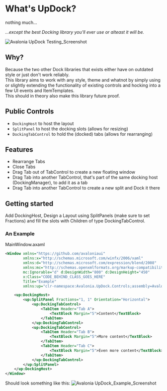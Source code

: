 # What's UpDock?
nothing much...

*...except the best Docking library you'll ever use or alteast it will be.*

![Avalonia UpDock Testing_Screenshot](https://github.com/jupahe64/Avalonia.UpDock/assets/33004544/30118643-158c-4c6e-bb1f-5409aa363873)



## Why?
Because the two other Dock libraries that exists either have on outdated style or just don't work reliably.  
This library aims to work with any style, theme and whatnot by simply using or slightly extending the functionality of existing controls and hocking into a few UI events and ItemTemplates.  
This should in theory also make this library future proof.

## Public Controls

- `DockingHost` to host the layout
- `SplitPanel` to host the docking slots (allows for resizing)
- `DockingTabControl` to hold the (docked) tabs (allows for rearranging)

## Features
- Rearrange Tabs
- Close Tabs
- Drag Tab out of TabControl to create a new floating window
- Drag Tab into another TabControl, that's part of the same docking host (DockingManager), to add it as a tab
- Drag Tab into another TabControl to create a new split and Dock it there

## Getting started
Add DockingHost, Design a Layout using SplitPanels (make sure to set Fractions) and fill the slots with Children of type DockingTabControl.

### An Example

MainWindow.axaml
```xml
<Window xmlns="https://github.com/avaloniaui"
        xmlns:x="http://schemas.microsoft.com/winfx/2006/xaml"
        xmlns:d="http://schemas.microsoft.com/expression/blend/2008"
        xmlns:mc="http://schemas.openxmlformats.org/markup-compatibility/2006"
        mc:Ignorable="d" d:DesignWidth="800" d:DesignHeight="450"
        x:Class="CODE_BEHIND_CLASS_GOES_HERE"
        Title="Example"
        xmlns:up="clr-namespace:Avalonia.UpDock.Controls;assembly=Avalonia.UpDock">

    <up:DockingHost>
        <up:SplitPanel Fractions="1, 1" Orientation="Horizontal">
            <up:DockingTabControl>
                <TabItem Header="Tab A">
                    <TextBlock Margin="5">Content</TextBlock>
                </TabItem>
            </up:DockingTabControl>
            <up:DockingTabControl>
                <TabItem Header="Tab B">
                    <TextBlock Margin="5">More content</TextBlock>
                </TabItem>
                <TabItem Header="Tab C">
                    <TextBlock Margin="5">Even more content</TextBlock>
                </TabItem>
            </up:DockingTabControl>
        </up:SplitPanel>
    </up:DockingHost>
</Window>
```
Should look something like this:
![Avalonia UpDock_Example_Screenshot](https://github.com/jupahe64/Avalonia.UpDock/assets/33004544/c5a7acf8-10d6-4c21-8048-4cf96ccd9a7b)
